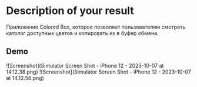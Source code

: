 # Description of your result
Приложение  Colored Box, которое позволяет пользователям смотреть католог доступных цветов и копировать их в буфер обмена.


## Demo

![Screenshot](Simulator Screen Shot - iPhone 12 - 2023-10-07 at 14.12.38.png)
![Screenshot](Simulator Screen Shot - iPhone 12 - 2023-10-07 at 14.12.58.png)